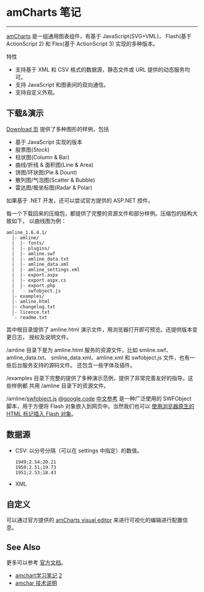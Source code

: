 
# amCharts 笔记

----

[amCharts](http://www.amcharts.com) 是一组通用图表组件，有基于 JavaScript(SVG+VML)，
Flash(基于 ActionScript 2) 和 Flex(基于 ActionScript 3) 实现的多种版本。

特性
* 支持基于 XML 和 CSV 格式的数据源，静态文件或 URL 提供的动态服务均可。
* 支持 JavaScript 和图表间的双向通信。
* 支持自定义外观。

## 下载&演示

[Download 页](http://www.amcharts.com/download) 提供了多种图形的样例，包括

* 基于 JavaScript 实现的版本
* 股票图(Stock)
* 柱状图(Column & Bar)
* 曲线/折线 & 面积图(Line & Area)
* 饼图/环状图(Pie & Dount)
* 散列图/气泡图(Scatter & Bubble)
* 雷达图/极坐标图(Radar & Polar)

如果基于 .NET 开发，还可以尝试官方提供的 ASP.NET 控件。

每一个下载回来的压缩包，都提供了完整的资源文件和部分样例。压缩包的结构大致如下，
以曲线图为例：
```
amline_1.6.4.1/
  |- amline/
  |  |- fonts/
  |  |- plugins/
  |  |- amline.swf
  |  |- amline_data.txt
  |  |- amline_data.xml
  |  |- amline_settings.xml
  |  |- export.aspx
  |  |- export.aspx.cs
  |  |- export.php
  |  `- swfobject.js
  |- examples/
  |- amline.html
  |- changelog.txt
  |- licence.txt
  `- readme.txt
```

其中根目录提供了 amline.html 演示文件，用浏览器打开即可预览。还提供版本变更日志，
授权及说明文件。

/amline 目录下是为 amline.html 服务的资源文件，比如 smline.swf、amline_data.txt、
smline_data.xml、amline.xml 和 swfobject.js 文件，也有一些后台服务支持的源码文件。
还包含一些字体及插件。

/examples 目录下完整的提供了多种演示范例，提供了非常完善友好的指导。这些样例都
共用 /amline 目录下的资源文件。

/amline/[swfobject.js](http://blog.deconcept.com/swfobject/)
[@google.code](http://code.google.com/p/swfobject/)
[中文参考](http://www.awflasher.com/flash/articles/swfobj.htm) 是一种广泛使用的
SWFObject 脚本，用于方便将 Flash 对象嵌入到网页中。当然我们也可以
[使用浏览器原生的 HTML 标记插入 Flash 对象](http://www.amcharts.com/docs/v.1/bundle/how_to/embed_flash_to_your_page_without_swfobject)。

## 数据源

* CSV: 以分号分隔（可以在 settings 中指定）的数值。
    ```
    1949;2.54;20.21
    1950;2.51;19.73
    1951;2.53;18.43
    ```
* XML

## 自定义

可以通过官方提供的 [amCharts visual editor](http://extra.amcharts.com/editor/)
来进行可视化的编辑进行配置信息。

## See Also

更多可以参考 [官方文档](http://www.amcharts.com/docs/)。

* [amchart学习笔记](http://panqunjun.blogcn.com/articles/amchart%e5%ad%a6%e4%b9%a0%e7%ac%94%e8%ae%b0-%e5%8e%9f.html)
    [2](http://blog.csdn.net/snow_online/article/details/5297879)
* [amchar 技术说明](http://wenku.baidu.com/view/ec1c671252d380eb62946d73.html)
